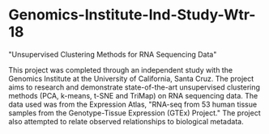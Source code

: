 # Genomics-Institute-Ind-Study-Wtr-18
"Unsupervised Clustering Methods for RNA Sequencing Data"

This project was completed through an independent study with the Genomics Institute at the University of California, Santa Cruz. The project aims to research and demonstrate state-of-the-art unsupervised clustering methods (PCA, k-means, t-SNE and TriMap) on RNA sequencing data. The data used was from the Expression Atlas, "RNA-seq from 53 human tissue samples from the Genotype-Tissue Expression (GTEx) Project." The project also attempted to relate observed relationships to biological metadata.
